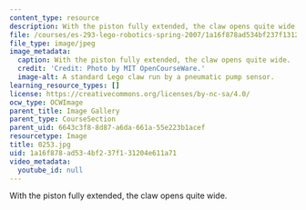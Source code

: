 ```yaml
---
content_type: resource
description: With the piston fully extended, the claw opens quite wide.
file: /courses/es-293-lego-robotics-spring-2007/1a16f878ad534bf237f131204e611a71_0252.jpg
file_type: image/jpeg
image_metadata:
  caption: With the piston fully extended, the claw opens quite wide.
  credit: 'Credit: Photo by MIT OpenCourseWare.'
  image-alt: A standard Lego claw run by a pneumatic pump sensor.
learning_resource_types: []
license: https://creativecommons.org/licenses/by-nc-sa/4.0/
ocw_type: OCWImage
parent_title: Image Gallery
parent_type: CourseSection
parent_uid: 6643c3f8-8d87-a6da-661a-55e223b1acef
resourcetype: Image
title: 0253.jpg
uid: 1a16f878-ad53-4bf2-37f1-31204e611a71
video_metadata:
  youtube_id: null
---
```

With the piston fully extended, the claw opens quite wide.
